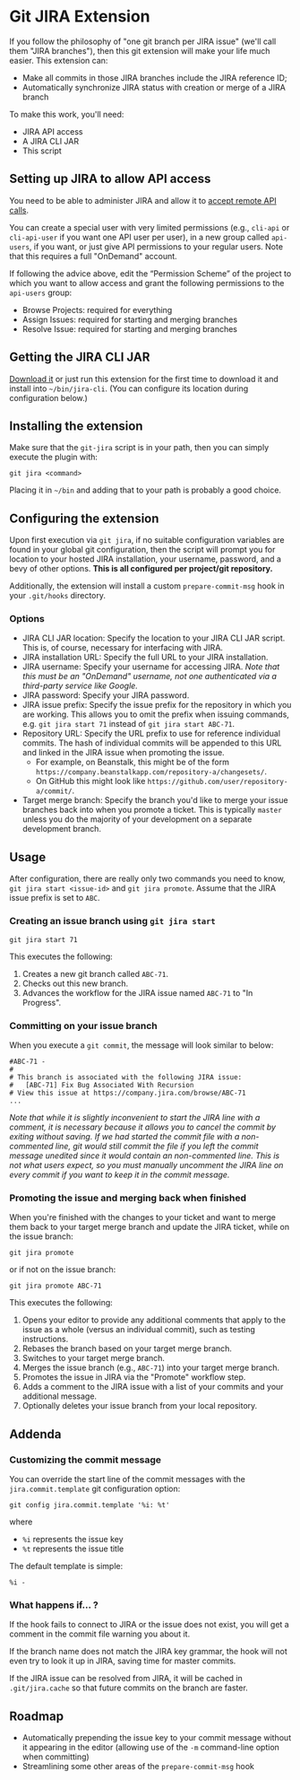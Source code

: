 # Git JIRA Extension

If you follow the philosophy of "one git branch per JIRA issue" (we'll call them "JIRA branches"), then this git extension will make your life much easier. This extension can:

- Make all commits in those JIRA branches include the JIRA reference ID;
- Automatically synchronize JIRA status with creation or merge of a JIRA branch

To make this work, you'll need:

- JIRA API access
- A JIRA CLI JAR
- This script

## Setting up JIRA to allow API access

You need to be able to administer JIRA and allow it to [accept remote API calls](http://confluence.atlassian.com/display/JIRA/Configuring+JIRA+Options).

You can create a special user with very limited permissions (e.g., `cli-api` or `cli-api-user` if you want one API user per user), in a new group called `api-users`, if you want, or just give API permissions to your regular users. Note that this requires a full "OnDemand" account.

If following the advice above, edit the “Permission Scheme” of the project to which you want to allow access and grant the following permissions to the `api-users` group:

- Browse Projects: required for everything
- Assign Issues: required for starting and merging branches
- Resolve Issue: required for starting and merging branches

## Getting the JIRA CLI JAR

[Download it](https://bobswift.atlassian.net/wiki/download/attachments/16285777/jira-cli-3.1.0-distribution.zip?api=v2) or just run this extension for the first time to download it and install into `~/bin/jira-cli`. (You can configure its location during configuration below.)

## Installing the extension

Make sure that the `git-jira` script is in your path, then you can simply execute the plugin with:

    git jira <command>

Placing it in `~/bin` and adding that to your path is probably a good choice.

## Configuring the extension

Upon first execution via `git jira`, if no suitable configuration variables are found in your global git configuration, then the script will prompt you for location to your hosted JIRA installation, your username, password, and a bevy of other options. **This is all configured per project/git repository.**

Additionally, the extension will install a custom `prepare-commit-msg` hook in your `.git/hooks` directory.

### Options

- JIRA CLI JAR location: Specify the location to your JIRA CLI JAR script. This is, of course, necessary for interfacing with JIRA.
- JIRA installation URL: Specify the full URL to your JIRA installation.
- JIRA username: Specify your username for accessing JIRA. *Note that this must be an "OnDemand" username, not one authenticated via a third-party service like Google.*
- JIRA password: Specify your JIRA password.
- JIRA issue prefix: Specify the issue prefix for the repository in which you are working. This allows you to omit the prefix when issuing commands, e.g. `git jira start 71` instead of `git jira start ABC-71`.
- Repository URL: Specify the URL prefix to use for reference individual commits. The hash of individual commits will be appended to this URL and linked in the JIRA issue when promoting the issue.
    - For example, on Beanstalk, this might be of the form `https://company.beanstalkapp.com/repository-a/changesets/`.
    - On GitHub this might look like `https://github.com/user/repository-a/commit/`.
- Target merge branch: Specify the branch you'd like to merge your issue branches back into when you promote a ticket. This is typically `master` unless you do the majority of your development on a separate development branch.

## Usage

After configuration, there are really only two commands you need to know, `git jira start <issue-id>` and `git jira promote`. Assume that the JIRA issue prefix is set to `ABC`.

### Creating an issue branch using `git jira start`

    git jira start 71

This executes the following:

1. Creates a new git branch called `ABC-71`.
2. Checks out this new branch.
3. Advances the workflow for the JIRA issue named `ABC-71` to "In Progress".

### Committing on your issue branch

When you execute a `git commit`, the message will look similar to below:

    #ABC-71 -
    #
    # This branch is associated with the following JIRA issue:
    #   [ABC-71] Fix Bug Associated With Recursion
    # View this issue at https://company.jira.com/browse/ABC-71
    ...

*Note that while it is slightly inconvenient to start the JIRA line with a comment, it is necessary because it allows you to cancel the commit by exiting without saving. If we had started the commit file with a non-commented line, git would still commit the file if you left the commit message unedited since it would contain an non-commented line. This is not what users expect, so you must manually uncomment the JIRA line on every commit if you want to keep it in the commit message.*

### Promoting the issue and merging back when finished

When you're finished with the changes to your ticket and want to merge them back to your target merge branch and update the JIRA ticket, while on the issue branch:

    git jira promote
    
or if not on the issue branch:

    git jira promote ABC-71
    
This executes the following:

1. Opens your editor to provide any additional comments that apply to the issue as a whole (versus an individual commit), such as testing instructions.
2. Rebases the branch based on your target merge branch.
3. Switches to your target merge branch.
4. Merges the issue branch (e.g., `ABC-71`) into your target merge branch.
5. Promotes the issue in JIRA via the "Promote" workflow step.
6. Adds a comment to the JIRA issue with a list of your commits and your additional message.
7. Optionally deletes your issue branch from your local repository.

## Addenda

### Customizing the commit message

You can override the start line of the commit messages with the `jira.commit.template` git configuration option:

    git config jira.commit.template '%i: %t'

where

- `%i` represents the issue key
- `%t` represents the issue title

The default template is simple:

    %i -

### What happens if... ?

If the hook fails to connect to JIRA or the issue does not exist, you will get a comment in the commit file warning you about it.

If the branch name does not match the JIRA key grammar, the hook  will not even try to look it up in JIRA, saving time for master commits.

If the JIRA issue can be resolved from JIRA, it will be cached in `.git/jira.cache` so that future commits on the branch are faster.

## Roadmap

- Automatically prepending the issue key to your commit message without it appearing in the editor (allowing use of the `-m` command-line option when committing)
- Streamlining some other areas of the `prepare-commit-msg` hook
